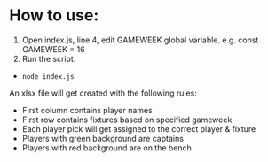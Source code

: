 # How to use:
1. Open index.js, line 4, edit GAMEWEEK global variable.
e.g. const GAMEWEEK = 16
2. Run the script.
- `node index.js`

An xlsx file will get created with the following rules:
- First column contains player names
- First row contains fixtures based on specified gameweek
- Each player pick will get assigned to the correct player & fixture
- Players with green background are captains
- Players with red background are on the bench